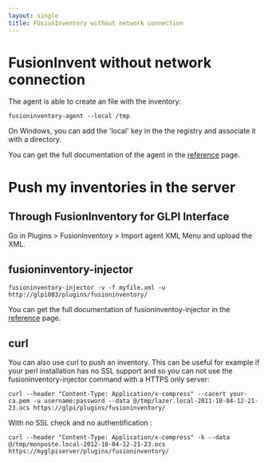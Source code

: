 ```yaml
---
layout: single
title: FUsionInventory without network connection
---
```


FusionInvent without network connection
=======================================

The agent is able to create an file with the inventory:

    fusioninventory-agent --local /tmp
    
On Windows, you can add the 'local' key in the the registry and associate it with a directory.

You can get the full documentation of the agent in the [reference](http://www.fusioninventory.org/documentation/references/) page.

Push my inventories in the server
=================================

Through FusionInventory for GLPI Interface
------------------------------------------

Go in Plugins > FusionInventory > Import agent XML Menu and upload the XML.

fusioninventory-injector
------------------------

    fusioninventory-injector -v -f myfile.xml -u http://glpi083/plugins/fusioninventory/

You can get the full documentation of fusioninventoy-injector in the [reference](http://www.fusioninventory.org/documentation/references/) page.

curl
----

You can also use curl to push an inventory. This can be useful for example if your perl installation has no SSL support and so you can not use the fusioninventory-injector command with a HTTPS only server:

    curl --header "Content-Type: Application/x-compress" --cacert your-ca.pem -u username:password --data @/tmp/lazer.local-2011-10-04-12-21-23.ocs https://glpi/plugins/fusioninventory/

With no SSL check and no authentification :

    curl --header "Content-Type: Application/x-compress" -k --data @/tmp/monposte.local-2012-10-04-12-21-23.ocs https://myglpiserver/plugins/fusioninventory/



